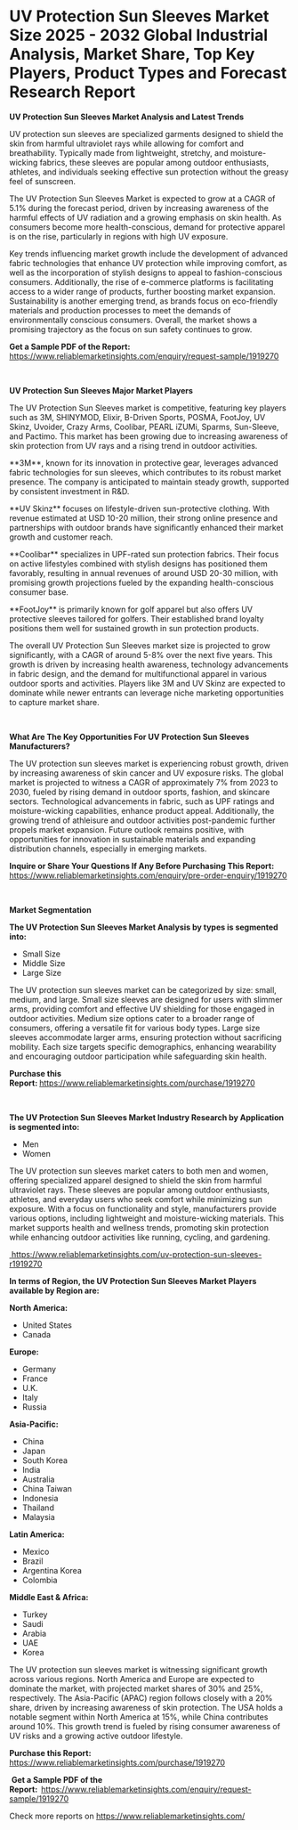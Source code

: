 <p><h1>UV Protection Sun Sleeves Market Size 2025 - 2032 Global Industrial Analysis, Market Share, Top Key Players, Product Types and Forecast Research Report</h1></p><p><strong>UV Protection Sun Sleeves Market Analysis and Latest Trends</strong></p>
<p><p>UV protection sun sleeves are specialized garments designed to shield the skin from harmful ultraviolet rays while allowing for comfort and breathability. Typically made from lightweight, stretchy, and moisture-wicking fabrics, these sleeves are popular among outdoor enthusiasts, athletes, and individuals seeking effective sun protection without the greasy feel of sunscreen. </p><p>The UV Protection Sun Sleeves Market is expected to grow at a CAGR of 5.1% during the forecast period, driven by increasing awareness of the harmful effects of UV radiation and a growing emphasis on skin health. As consumers become more health-conscious, demand for protective apparel is on the rise, particularly in regions with high UV exposure. </p><p>Key trends influencing market growth include the development of advanced fabric technologies that enhance UV protection while improving comfort, as well as the incorporation of stylish designs to appeal to fashion-conscious consumers. Additionally, the rise of e-commerce platforms is facilitating access to a wider range of products, further boosting market expansion. Sustainability is another emerging trend, as brands focus on eco-friendly materials and production processes to meet the demands of environmentally conscious consumers. Overall, the market shows a promising trajectory as the focus on sun safety continues to grow.</p></p>
<p><strong>Get a Sample PDF of the Report:&nbsp;</strong> <a href="https://www.reliablemarketinsights.com/enquiry/request-sample/1919270?utm_campaign=2642&utm_medium=2&utm_source=Github&utm_content=ia&utm_term=05042025&utm_id=uv-protection-sun-sleeves">https://www.reliablemarketinsights.com/enquiry/request-sample/1919270</a></p>
<p>&nbsp;</p>
<p><strong>UV Protection Sun Sleeves Major Market Players</strong></p>
<p><p>The UV Protection Sun Sleeves market is competitive, featuring key players such as 3M, SHINYMOD, Elixir, B-Driven Sports, POSMA, FootJoy, UV Skinz, Uvoider, Crazy Arms, Coolibar, PEARL iZUMi, Sparms, Sun-Sleeve, and Pactimo. This market has been growing due to increasing awareness of skin protection from UV rays and a rising trend in outdoor activities.</p><p>**3M**, known for its innovation in protective gear, leverages advanced fabric technologies for sun sleeves, which contributes to its robust market presence. The company is anticipated to maintain steady growth, supported by consistent investment in R&D.</p><p>**UV Skinz** focuses on lifestyle-driven sun-protective clothing. With revenue estimated at USD 10-20 million, their strong online presence and partnerships with outdoor brands have significantly enhanced their market growth and customer reach.</p><p>**Coolibar** specializes in UPF-rated sun protection fabrics. Their focus on active lifestyles combined with stylish designs has positioned them favorably, resulting in annual revenues of around USD 20-30 million, with promising growth projections fueled by the expanding health-conscious consumer base.</p><p>**FootJoy** is primarily known for golf apparel but also offers UV protective sleeves tailored for golfers. Their established brand loyalty positions them well for sustained growth in sun protection products.</p><p>The overall UV Protection Sun Sleeves market size is projected to grow significantly, with a CAGR of around 5-8% over the next five years. This growth is driven by increasing health awareness, technology advancements in fabric design, and the demand for multifunctional apparel in various outdoor sports and activities. Players like 3M and UV Skinz are expected to dominate while newer entrants can leverage niche marketing opportunities to capture market share.</p></p>
<p>&nbsp;</p>
<p><strong>What Are The Key Opportunities For UV Protection Sun Sleeves Manufacturers?</strong></p>
<p><p>The UV protection sun sleeves market is experiencing robust growth, driven by increasing awareness of skin cancer and UV exposure risks. The global market is projected to witness a CAGR of approximately 7% from 2023 to 2030, fueled by rising demand in outdoor sports, fashion, and skincare sectors. Technological advancements in fabric, such as UPF ratings and moisture-wicking capabilities, enhance product appeal. Additionally, the growing trend of athleisure and outdoor activities post-pandemic further propels market expansion. Future outlook remains positive, with opportunities for innovation in sustainable materials and expanding distribution channels, especially in emerging markets.</p></p>
<p><strong>Inquire or Share Your Questions If Any Before Purchasing This Report:</strong> <a href="https://www.reliablemarketinsights.com/enquiry/pre-order-enquiry/1919270?utm_campaign=2642&utm_medium=2&utm_source=Github&utm_content=ia&utm_term=05042025&utm_id=uv-protection-sun-sleeves">https://www.reliablemarketinsights.com/enquiry/pre-order-enquiry/1919270</a></p>
<p>&nbsp;</p>
<p><strong>Market Segmentation</strong></p>
<p><strong>The UV Protection Sun Sleeves Market Analysis by types is segmented into:</strong></p>
<p><ul><li>Small Size</li><li>Middle Size</li><li>Large Size</li></ul></p>
<p><p>The UV protection sun sleeves market can be categorized by size: small, medium, and large. Small size sleeves are designed for users with slimmer arms, providing comfort and effective UV shielding for those engaged in outdoor activities. Medium size options cater to a broader range of consumers, offering a versatile fit for various body types. Large size sleeves accommodate larger arms, ensuring protection without sacrificing mobility. Each size targets specific demographics, enhancing wearability and encouraging outdoor participation while safeguarding skin health.</p></p>
<p><strong>Purchase this Report:&nbsp;</strong><a href="https://www.reliablemarketinsights.com/purchase/1919270?utm_campaign=2642&utm_medium=2&utm_source=Github&utm_content=ia&utm_term=05042025&utm_id=uv-protection-sun-sleeves">https://www.reliablemarketinsights.com/purchase/1919270</a></p>
<p>&nbsp;</p>
<p><strong>The UV Protection Sun Sleeves Market Industry Research by Application is segmented into:</strong></p>
<p><ul><li>Men</li><li>Women</li></ul></p>
<p><p>The UV protection sun sleeves market caters to both men and women, offering specialized apparel designed to shield the skin from harmful ultraviolet rays. These sleeves are popular among outdoor enthusiasts, athletes, and everyday users who seek comfort while minimizing sun exposure. With a focus on functionality and style, manufacturers provide various options, including lightweight and moisture-wicking materials. This market supports health and wellness trends, promoting skin protection while enhancing outdoor activities like running, cycling, and gardening.</p></p>
<p><a href="https://www.reliablemarketinsights.com/uv-protection-sun-sleeves-r1919270?utm_campaign=2642&utm_medium=2&utm_source=Github&utm_content=ia&utm_term=05042025&utm_id=uv-protection-sun-sleeves">&nbsp;https://www.reliablemarketinsights.com/uv-protection-sun-sleeves-r1919270</a></p>
<p><strong>In terms of Region, the UV Protection Sun Sleeves Market Players available by Region are:</strong></p>
<p>
    <p> <strong> North America: </strong>
        <ul>
            <li>United States</li>
            <li>Canada</li>
        </ul>
        </p> 
    <p> <strong> Europe: </strong>
        <ul>
            <li>Germany</li>
            <li>France</li>
            <li>U.K.</li>
            <li>Italy</li>
            <li>Russia</li>
        </ul>
        </p> 
    <p> <strong> Asia-Pacific: </strong>
        <ul>
            <li>China</li>
            <li>Japan</li>
            <li>South Korea</li>
            <li>India</li>
            <li>Australia</li>
            <li>China Taiwan</li>
            <li>Indonesia</li>
            <li>Thailand</li>
            <li>Malaysia</li>
        </ul>
        </p> 
    <p> <strong> Latin America: </strong>
        <ul>
            <li>Mexico</li>
            <li>Brazil</li>
            <li>Argentina Korea</li>
            <li>Colombia</li>
        </ul>
        </p> 
    <p> <strong> Middle East & Africa: </strong>
        <ul>
            <li>Turkey</li>
            <li>Saudi</li>
            <li>Arabia</li>
            <li>UAE</li>
            <li>Korea</li>
        </ul>
    </p>
    </p>
<p><p>The UV protection sun sleeves market is witnessing significant growth across various regions. North America and Europe are expected to dominate the market, with projected market shares of 30% and 25%, respectively. The Asia-Pacific (APAC) region follows closely with a 20% share, driven by increasing awareness of skin protection. The USA holds a notable segment within North America at 15%, while China contributes around 10%. This growth trend is fueled by rising consumer awareness of UV risks and a growing active outdoor lifestyle.</p></p>
<p><strong>Purchase this Report: </strong><a href="https://www.reliablemarketinsights.com/purchase/1919270?utm_campaign=2642&utm_medium=2&utm_source=Github&utm_content=ia&utm_term=05042025&utm_id=uv-protection-sun-sleeves">https://www.reliablemarketinsights.com/purchase/1919270</a></p>
<p>&nbsp;<strong>Get a Sample PDF of the Report:&nbsp;&nbsp;</strong><a href="https://www.reliablemarketinsights.com/enquiry/request-sample/1919270?utm_campaign=2642&utm_medium=2&utm_source=Github&utm_content=ia&utm_term=05042025&utm_id=uv-protection-sun-sleeves">https://www.reliablemarketinsights.com/enquiry/request-sample/1919270</a></p>
<p><strong></strong></p>
<p>Check more reports on <a href="https://www.reliablemarketinsights.com/?utm_campaign=2642&utm_medium=2&utm_source=Github&utm_content=ia&utm_term=05042025&utm_id=uv-protection-sun-sleeves">https://www.reliablemarketinsights.com/</a></p>